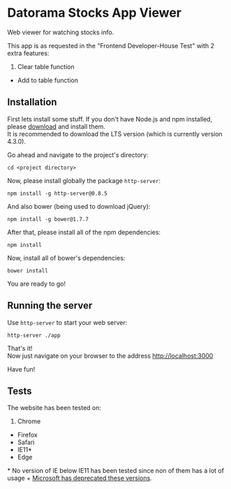 # Datorama Stocks App Viewer
Web viewer for watching stocks info.

This app is as requested in the "Frontend Developer-House Test" with 2 extra features:

1. Clear table function
* Add to table function
## Installation
First lets install some stuff.
If you don't have Node.js and npm installed, please [download](https://nodejs.org/en/download/) and install them. <br>
It is recommended to download the LTS version (which is currently version 4.3.0).

Go ahead and navigate to the project's directory:
```shell
cd <project directory>
```

Now, please install globally the package ```http-server```:
```shell
npm install -g http-server@0.8.5
```

And also bower (being used to download jQuery):
```shell
npm install -g bower@1.7.7
```

After that, please install all of the npm dependencies:
```shell
npm install
```

Now, install all of bower's dependencies:
```shell
bower install
```

You are ready to go!

## Running the server
Use ```http-server``` to start your web server:
```shell
http-server ./app
```

That's it!<br>
Now just navigate on your browser to the address [http://localhost:3000](http://localhost:8080)

Have fun!

## Tests
The website has been tested on:

1. Chrome
* Firefox
* Safari
* IE11*
* Edge

\* No version of IE below IE11 has been tested since non of them has a lot of usage + [Microsoft has deprecated these versions](https://www.fireeye.com/blog/threat-research/2016/01/end_of_life_for_ie.html).
